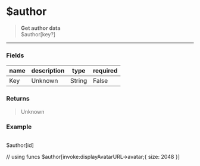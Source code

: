 # **$author**
> **Get author data** <br/>
> $author[key?]
- - -

### Fields
| name | description | type | required |
|------|-------------|------|----------|
| Key | Unknown | String | False |

### Returns
> Unknown

### Example
> ```php
$author[id]

// using funcs
$author[invoke:displayAvatarURL->avatar;{ size: 2048 }]
```